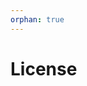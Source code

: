 ```yaml
---
orphan: true
---
```


# License

```{include} ../LICENSE

```
                                                                                                                                                                                                                                                                                                                    